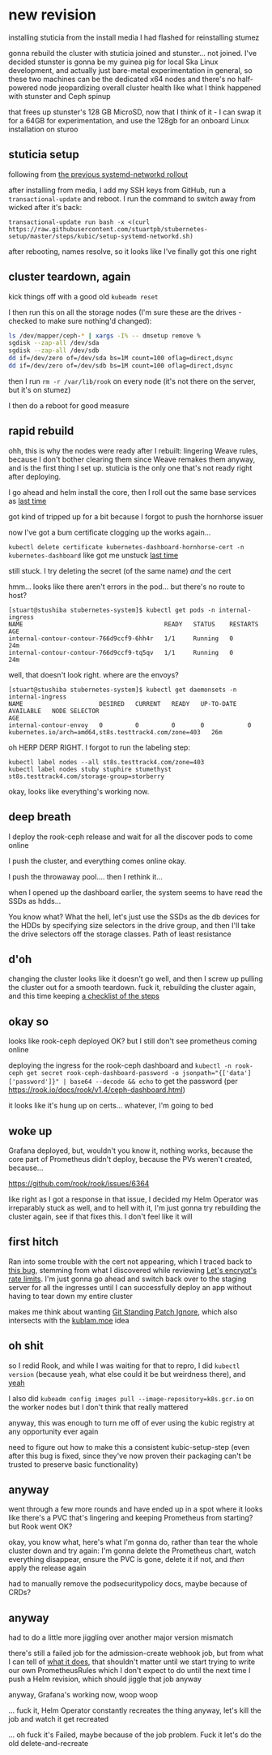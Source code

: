 # new revision

installing stuticia from the install media I had flashed for reinstalling stumez

gonna rebuild the cluster with stuticia joined and stunster... not joined. I've decided stunster is gonna be my guinea pig for local Ska Linux development, and actually just bare-metal experimentation in general, so these two machines can be the dedicated x64 nodes and there's no half-powered node jeopardizing overall cluster health like what I think happened with stunster and Ceph spinup

that frees up stunster's 128 GB MicroSD, now that I think of it - I can swap it for a 64GB for experimentation, and use the 128gb for an onboard Linux installation on sturoo

## stuticia setup

following from [the previous systemd-networkd rollout](80deca41-ac26-46c4-a0b8-0c23d3c11bb6.md)

after installing from media, I add my SSH keys from GitHub, run a `transactional-update` and reboot. I run the command to switch away from wicked after it's back:

`transactional-update run bash -x <(curl https://raw.githubusercontent.com/stuartpb/stubernetes-setup/master/steps/kubic/setup-systemd-networkd.sh)`

after rebooting, names resolve, so it looks like I've finally got this one right

## cluster teardown, again

kick things off with a good old `kubeadm reset`

I then run this on all the storage nodes (I'm sure these are the drives - checked to make sure nothing'd changed):

```bash
ls /dev/mapper/ceph-* | xargs -I% -- dmsetup remove %
sgdisk --zap-all /dev/sda
sgdisk --zap-all /dev/sdb
dd if=/dev/zero of=/dev/sda bs=1M count=100 oflag=direct,dsync
dd if=/dev/zero of=/dev/sdb bs=1M count=100 oflag=direct,dsync
```

then I run `rm -r /var/lib/rook` on every node (it's not there on the server, but it's on stumez)

I then do a reboot for good measure

## rapid rebuild

ohh, this is why the nodes were ready after I rebuilt: lingering Weave rules, because I don't bother clearing them since Weave remakes them anyway, and is the first thing I set up. stuticia is the only one that's not ready right after deploying.

I go ahead and helm install the core, then I roll out the same base services as [last time](63b1a089-64a2-4ce2-a7c5-1640b6d85cd5.md)

got kind of tripped up for a bit because I forgot to push the hornhorse issuer

now I've got a bum certificate clogging up the works again...

`kubectl delete certificate kubernetes-dashboard-hornhorse-cert -n kubernetes-dashboard` like got me unstuck [last time](d919ae0c-5b0b-4372-8a94-1d9d725da2f3.md)

still stuck. I try deleting the secret (of the same name) *and* the cert

hmm... looks like there aren't errors in the pod... but there's no route to host?

```
[stuart@stushiba stubernetes-system]$ kubectl get pods -n internal-ingress
NAME                                       READY   STATUS    RESTARTS   AGE
internal-contour-contour-766d9ccf9-6hh4r   1/1     Running   0          24m
internal-contour-contour-766d9ccf9-tq5qv   1/1     Running   0          24m
```

well, that doesn't look right. where are the envoys?

```
[stuart@stushiba stubernetes-system]$ kubectl get daemonsets -n internal-ingress
NAME                     DESIRED   CURRENT   READY   UP-TO-DATE   AVAILABLE   NODE SELECTOR                                           AGE
internal-contour-envoy   0         0         0       0            0           kubernetes.io/arch=amd64,st8s.testtrack4.com/zone=403   26m
```

oh HERP DERP RIGHT. I forgot to run the labeling step:

```
kubectl label nodes --all st8s.testtrack4.com/zone=403
kubectl label nodes stuby stuphire stumethyst st8s.testtrack4.com/storage-group=storberry
```

okay, looks like everything's working now.

## deep breath

I deploy the rook-ceph release and wait for all the discover pods to come online

I push the cluster, and everything comes online okay.

I push the throwaway pool.... then I rethink it...

when I opened up the dashboard earlier, the system seems to have read the SSDs as hdds...

You know what? What the hell, let's just use the SSDs as the db devices for the HDDs by specifying size selectors in the drive group, and then I'll take the drive selectors off the storage classes. Path of least resistance

## d'oh

changing the cluster looks like it doesn't go well, and then I screw up pulling the cluster out for a smooth teardown. fuck it, rebuilding the cluster again, and this time keeping [a checklist of the steps](8221525e-09ac-4849-92d9-931ba3cf85a8.md)

## okay so

looks like rook-ceph deployed OK? but I still don't see prometheus coming online

deploying the ingress for the rook-ceph dashboard and `kubectl -n rook-ceph get secret rook-ceph-dashboard-password -o jsonpath="{['data']['password']}" | base64 --decode && echo` to get the password (per https://rook.io/docs/rook/v1.4/ceph-dashboard.html)

it looks like it's hung up on certs... whatever, I'm going to bed

## woke up

Grafana deployed, but, wouldn't you know it, nothing works, because the core part of Prometheus didn't deploy, because the PVs weren't created, because...

https://github.com/rook/rook/issues/6364

like right as I got a response in that issue, I decided my Helm Operator was irreparably stuck as well, and to hell with it, I'm just gonna try rebuilding the cluster again, see if that fixes this. I don't feel like it will

## first hitch

Ran into some trouble with the cert not appearing, which I traced back to [this bug](https://github.com/jetstack/cert-manager/issues/2741#issuecomment-625620741), stemming from what I discovered while reviewing [Let's encrypt's rate limits](https://letsencrypt.org/docs/rate-limits/). I'm just gonna go ahead and switch back over to the staging server for all the ingresses until I can successfully deploy an app without having to tear down my entire cluster

makes me think about wanting [Git Standing Patch Ignore](16d2668a-e880-4774-95a5-b1b147908e6a.md), which also intersects with the [kublam.moe](ac4002a3-362d-4fcf-af10-3ed270fbb9fc.md) idea

## oh shit

so I redid Rook, and while I was waiting for that to repro, I did `kubectl version` (because yeah, what else could it be but weirdness there), and [yeah](https://bugzilla.opensuse.org/show_bug.cgi?id=1177289)

I also did `kubeadm config images pull --image-repository=k8s.gcr.io` on the worker nodes but I don't think that really mattered

anyway, this was enough to turn me off of ever using the kubic registry at any opportunity ever again

need to figure out how to make this a consistent kubic-setup-step (even after this bug is fixed, since they've now proven their packaging can't be trusted to preserve basic functionality)

## anyway

went through a few more rounds and have ended up in a spot where it looks like there's a PVC that's lingering and keeping Prometheus from starting? but Rook went OK?

okay, you know what, here's what I'm gonna do, rather than tear the whole cluster down and try again: I'm gonna delete the Prometheus chart, watch everything disappear, ensure the PVC is gone, delete it if not, and *then* apply the release again

had to manually remove the podsecuritypolicy docs, maybe because of CRDs?

## anyway

had to do a little more jiggling over another major version mismatch

there's still a failed job for the admission-create webhook job, but from what I can tell of [what it does](https://github.com/helm/charts/pull/14543/files), that shouldn't matter until we start trying to write our own PrometheusRules which I don't expect to do until the next time I push a Helm revision, which should jiggle that job anyway

anyway, Grafana's working now, woop woop

... fuck it, Helm Operator constantly recreates the thing anyway, let's kill the job and watch it get recreated

... oh fuck it's Failed, maybe because of the job problem. Fuck it let's do the old delete-and-recreate


